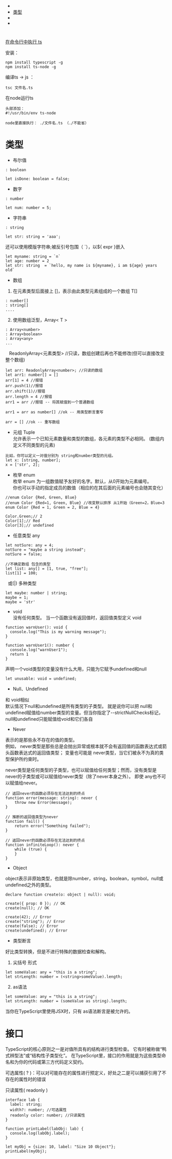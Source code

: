 


[](https://www.tslang.cn/docs/handbook/typescript-in-5-minutes.html)

* <a href="#"></a>
* <a href="#类型">类型</a>
* <a href="#"></a>
* <a href="#"></a>


# <a name=""></a>
# 
[在命令行中执行 ts](https://segmentfault.com/a/1190000018797239?utm_source=tag-newest)

安装：
>
    npm install typescript -g
    npm install ts-node -g

编译ts -> js ： 
>
    tsc 文件名.ts

在node运行ts
>
    头部添加：
    #!/usr/bin/env ts-node

    node里直接执行： ./文件名.ts （./不能省）

# <a name=""></a>
# <a name=""></a>

# <a name="类型">类型</a>
* 布尔值
>
    : boolean 

    let isDone: boolean = false;

* 数字
>
    : number

    let num: number = 5;

* 字符串
>
    : string

    let str: string = 'aaa';

还可以使用模版字符串;被反引号包围（ `），以${ expr }嵌入
>
    let myname: string = `n`
    let age: number = 2
    let str: string  = `hello, my name is ${myname}, i am ${age} years old`

* 数组
1. 在元素类型后面接上 []，表示由此类型元素组成的一个数组 T[]
>
    : number[] 
    : string[]
    ....
    
    
2.  使用数组泛型，Array< T >
>
    : Array<number> 
    : Array<boolean> 
    : Array<any> 
    ...

&nbsp;&nbsp; ReadonlyArray<元素类型> //只读，数组创建后再也不能修改(但可以直接改变整个数组)
>
    let arr: ReadonlyArray<number>; //只读的数组
    let arr1: number[] = []
    arr[1] = 4 //报错
    arr.push(1)//报错
    arr.shift(1)//报错
    arr.length = 4 //报错
    arr1 = arr //报错 -- 将其赋值到一个普通数组

    arr1 = arr as number[] //ok -- 用类型断言重写

    arr = [] //ok -- 重写数组

* 元组 Tuple  
允许表示一个已知元素数量和类型的数组，各元素的类型不必相同。 (数组内定义不同类型的元素)
>

    比如，你可以定义一对值分别为 string和number类型的元组。
    let x: [string, number];
    x = ['str', 2];

* 枚举 enum  
枚举 enum 为一组数值赋予友好的名字。默认，从0开始为元素编号。   
你也可以手动的指定成员的数值（相应的在其后面的元素编号也会随其变化）

>
    //enum Color {Red, Green, Blue}
    //enum Color {Red=1, Green, Blue} //改变默认排序 从1开始（Green=2，Blue=3
    enum Color {Red = 1, Green = 2, Blue = 4}

    Color.Green;// 2
    Color[1];// Red
    Color[3];// undefined

* 任意类型 any  

>
    let notSure: any = 4;
    notSure = "maybe a string instead";
    notSure = false;

    //不确定数组 包含的类型
    let list: any[] = [1, true, "free"];
    list[1] = 100;

&nbsp;&nbsp;或(|) 多种类型
>
    let maybe: number | string;
    maybe = 1;
    maybe = 'str'


* void  
没有任何类型。 当一个函数没有返回值时，返回值类型定义 void
>
    function warnUser(): void {
      console.log("This is my warning message");
    }

    function warnUser1(): number {
      console.log("warnUser1");
      return 1
    }

声明一个void类型的变量没有什么大用，只能为它赋予undefined和null
>
    let unusable: void = undefined;

* Null、Undefined  

和 void相似  
默认情况下null和undefined是所有类型的子类型。 就是说你可以把 null和undefined赋值给number类型的变量。但当你指定了--strictNullChecks标记，null和undefined只能赋值给void和它们各自


* Never  

表示的是那些永不存在的值的类型。  
例如， never类型是那些总是会抛出异常或根本就不会有返回值的函数表达式或箭头函数表达式的返回值类型； 变量也可能是 never类型，当它们被永不为真的类型保护所约束时。

never类型是任何类型的子类型，也可以赋值给任何类型；然而，没有类型是never的子类型或可以赋值给never类型（除了never本身之外）。 即使 any也不可以赋值给never。

>
    // 返回never的函数必须存在无法达到的终点
    function error(message: string): never {
        throw new Error(message);
    }

    // 推断的返回值类型为never
    function fail() {
        return error("Something failed");
    }

    // 返回never的函数必须存在无法达到的终点
    function infiniteLoop(): never {
        while (true) {
        }
    }

* Object  

object表示非原始类型，也就是除number，string，boolean，symbol，null或undefined之外的类型。
>
    declare function create(o: object | null): void;

    create({ prop: 0 }); // OK
    create(null); // OK

    create(42); // Error
    create("string"); // Error
    create(false); // Error
    create(undefined); // Error

* 类型断言

好比类型转换，但是不进行特殊的数据检查和解构。 

1. 尖括号 形式
>
    let someValue: any = "this is a string";
    let strLength: number = (<string>someValue).length;

2. as语法
>
    let someValue: any = "this is a string";
    let strLength: number = (someValue as string).length;

当你在TypeScript里使用JSX时，只有 as语法断言是被允许的。


# <a name="接口">接口</a>
TypeScript的核心原则之一是对值所具有的结构进行类型检查。 它有时被称做“鸭式辨型法”或“结构性子类型化”。 在TypeScript里，接口的作用就是为这些类型命名和为你的代码或第三方代码定义契约。

可选属性( ? )：可以对可能存在的属性进行预定义，好处之二是可以捕获引用了不存在的属性时的错误

只读属性( readonly )
>

    interface lab {
      label: string;
      width?: number; //可选属性
      readonly color: number; //只读属性
    }

    function printLabel(labObj: lab) {
      console.log(labObj.label);
    }

    let myObj = {size: 10, label: "Size 10 Object"};
    printLabel(myObj);


# <a name=""></a>
# <a name=""></a>
# <a name=""></a>
